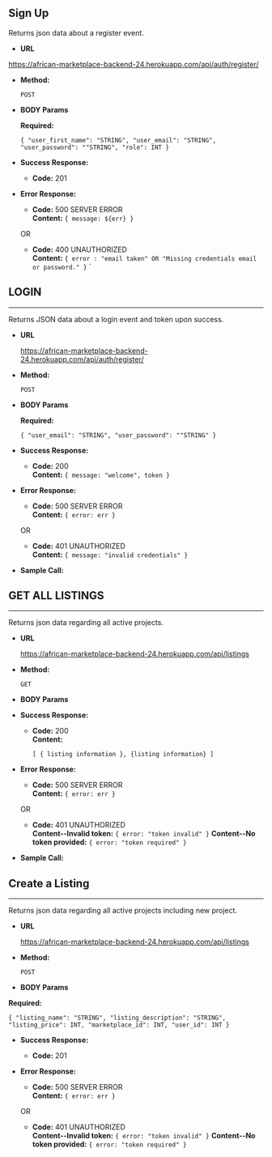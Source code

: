 ## **Sign Up**

Returns json data about a register event.

- **URL**

 https://african-marketplace-backend-24.herokuapp.com/api/auth/register/

- **Method:**

  `POST`

- **BODY Params**

  **Required:**

  `{ "user_first_name": "STRING", "user_email": "STRING", "user_password": ""STRING", "role": INT }`

- **Success Response:**

  - **Code:** 201 <br />

- **Error Response:**

  - **Code:** 500 SERVER ERROR <br />
    **Content:** `{ message: ${err} }`

  OR

  - **Code:** 400 UNAUTHORIZED <br />
    **Content:** `{ error : "email taken" OR "Missing credentials email or password." }`
`

## **LOGIN**

---

Returns JSON data about a login event and token upon success.

- **URL**

   https://african-marketplace-backend-24.herokuapp.com/api/auth/register/

- **Method:**

  `POST`

- **BODY Params**

  **Required:**

  `{ "user_email": "STRING", "user_password": ""STRING" }`

- **Success Response:**

  - **Code:** 200 <br />
    **Content:**
    `{ message: "welcome", token }`

- **Error Response:**

  - **Code:** 500 SERVER ERROR <br />
    **Content:** `{ error: err }`

  OR

  - **Code:** 401 UNAUTHORIZED <br />
    **Content:** `{ message: "invalid credentials" }`

- **Sample Call:**

## **GET ALL LISTINGS**

---

Returns json data regarding all active projects.

- **URL**

  https://african-marketplace-backend-24.herokuapp.com/api/listings

- **Method:**

  `GET`

- **BODY Params**

- **Success Response:**

  - **Code:** 200 <br />
    **Content:**

    `[ { listing information }, {listing information} ]`

- **Error Response:**

  - **Code:** 500 SERVER ERROR <br />
    **Content:** `{ error: err }`

  OR

  - **Code:** 401 UNAUTHORIZED <br />
    **Content--Invalid token:** `{ error: "token invalid" }`
    **Content--No token provided:** `{ error: "token required" }`

- **Sample Call:**


## **Create a Listing**

---

Returns json data regarding all active projects including new project.

- **URL**

  https://african-marketplace-backend-24.herokuapp.com/api/listings

- **Method:**

  `POST`

- **BODY Params**

**Required:**

`{ "listing_name": "STRING", "listing_description": "STRING", "listing_price": INT, "marketplace_id": INT, "user_id": INT }`

- **Success Response:**

  - **Code:** 201<br />

- **Error Response:**

  - **Code:** 500 SERVER ERROR <br />
    **Content:** `{ error: err }`

  OR

   - **Code:** 401 UNAUTHORIZED <br />
    **Content--Invalid token:** `{ error: "token invalid" }`
    **Content--No token provided:** `{ error: "token required" }`
